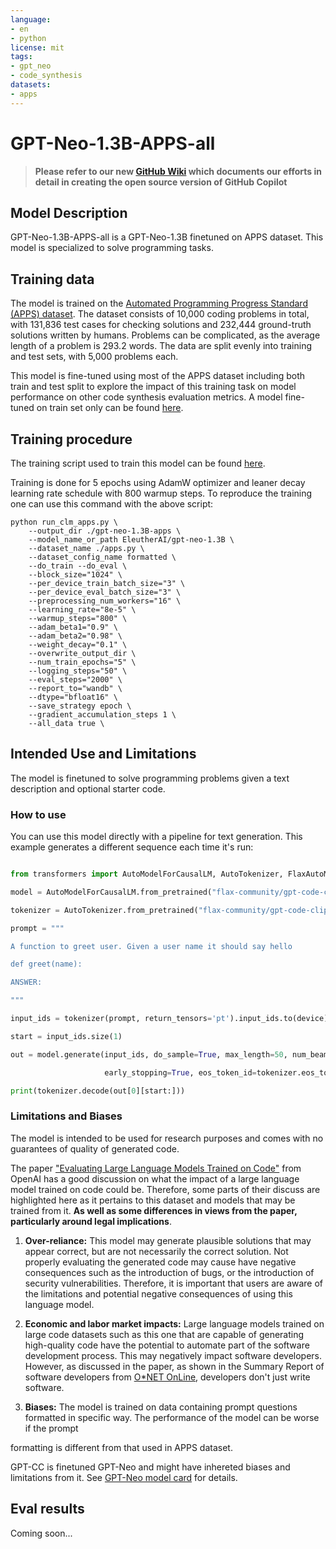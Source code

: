 ```yaml
---
language:
- en
- python
license: mit
tags:
- gpt_neo
- code_synthesis
datasets:
- apps
---
```


# GPT-Neo-1.3B-APPS-all
> **Please refer to our new [GitHub Wiki](https://github.com/ncoop57/gpt-code-clippy/wiki) which documents our efforts in detail in creating the open source version of GitHub  Copilot**

## Model Description

GPT-Neo-1.3B-APPS-all is a GPT-Neo-1.3B finetuned on APPS dataset. This model is specialized to solve programming tasks.

## Training data

The model is trained on the [Automated Programming Progress Standard (APPS) dataset](https://github.com/hendrycks/apps). The dataset consists of 10,000 coding problems in total, with 131,836 test cases for checking solutions and 232,444 ground-truth solutions written by humans. Problems can be complicated, as the average length of a problem is 293.2 words. The data are split evenly into training and test sets, with 5,000 problems each.

This model is fine-tuned using most of the APPS dataset including both train and test split to explore the impact of this training task on model performance on other code synthesis evaluation metrics. A model fine-tuned on train set only can be found [here](https://huggingface.co/flax-community/gpt-neo-1.3B-apps).

## Training procedure

The training script used to train this model can be found [here](https://github.com/ncoop57/gpt-code-clippy/blob/camera-ready/training/run_clm_apps.py).

Training is done for 5 epochs using AdamW optimizer and leaner decay learning rate schedule with 800 warmup steps. To reproduce the training one can use this command with the above script:

```
python run_clm_apps.py \
    --output_dir ./gpt-neo-1.3B-apps \
    --model_name_or_path EleutherAI/gpt-neo-1.3B \
    --dataset_name ./apps.py \
    --dataset_config_name formatted \
    --do_train --do_eval \
    --block_size="1024" \
    --per_device_train_batch_size="3" \
    --per_device_eval_batch_size="3" \
    --preprocessing_num_workers="16" \
    --learning_rate="8e-5" \
    --warmup_steps="800" \
    --adam_beta1="0.9" \
    --adam_beta2="0.98" \
    --weight_decay="0.1" \
    --overwrite_output_dir \
    --num_train_epochs="5" \
    --logging_steps="50" \
    --eval_steps="2000" \
    --report_to="wandb" \
    --dtype="bfloat16" \
    --save_strategy epoch \
    --gradient_accumulation_steps 1 \
    --all_data true \
```

## Intended Use and Limitations

The model is finetuned to solve programming problems given a text description and optional starter code.

### How to use

You can use this model directly with a pipeline for text generation. This example generates a different sequence each time it's run:

```py

from transformers import AutoModelForCausalLM, AutoTokenizer, FlaxAutoModelForCausalLM

model = AutoModelForCausalLM.from_pretrained("flax-community/gpt-code-clippy-1.3B-apps-alldata")

tokenizer = AutoTokenizer.from_pretrained("flax-community/gpt-code-clippy-1.3B-apps-alldata")

prompt = """

A function to greet user. Given a user name it should say hello

def greet(name):

ANSWER:

""" 

input_ids = tokenizer(prompt, return_tensors='pt').input_ids.to(device)

start = input_ids.size(1)

out = model.generate(input_ids, do_sample=True, max_length=50, num_beams=2, 

                     early_stopping=True, eos_token_id=tokenizer.eos_token_id, )

print(tokenizer.decode(out[0][start:]))

```

### Limitations and Biases

The model is intended to be used for research purposes and comes with no guarantees of quality of generated code.

The paper ["Evaluating Large Language Models Trained on Code"](https://arxiv.org/abs/2107.03374) from OpenAI has a good discussion on what the impact of a large language model trained on code could be. Therefore, some parts of their discuss are highlighted here as it pertains to this dataset and models that may be trained from it. **As well as some differences in views from the paper, particularly around legal implications**.

1. **Over-reliance:** This model may generate plausible solutions that may appear correct, but are not necessarily the correct solution. Not properly evaluating the generated code may cause have negative consequences such as the introduction of bugs, or the introduction of security vulnerabilities. Therefore, it is important that users are aware of the limitations and potential negative consequences of using this language model.

2. **Economic and labor market impacts:** Large language models trained on large code datasets such as this one that are capable of generating high-quality code have the potential to automate part of the software development process. This may negatively impact software developers. However, as discussed in the paper, as shown in the Summary Report of software developers from [O*NET OnLine](https://www.onetonline.org/link/summary/15-1252.00), developers don't just write software.

5. **Biases:** The model is trained on data containing prompt questions formatted in specific way. The performance of the model can be worse if the prompt 

formatting is different from that used in APPS dataset.

GPT-CC is finetuned GPT-Neo and might have inhereted biases and limitations from it. See [GPT-Neo model card](https://huggingface.co/EleutherAI/gpt-neo-125M#limitations-and-biases) for details.

## Eval results

Coming soon...
